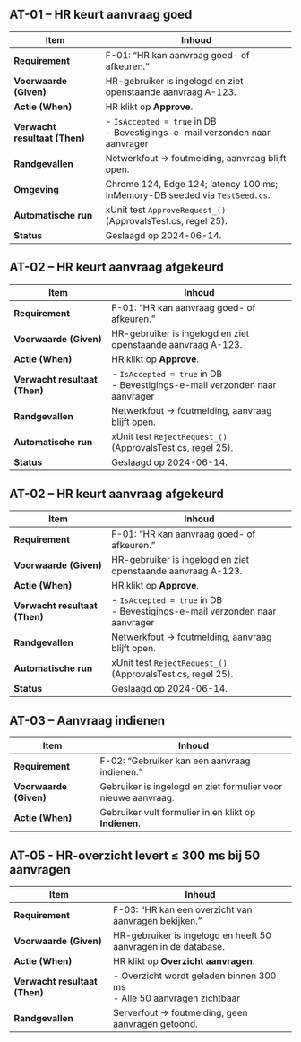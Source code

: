 ﻿## AT-01 – HR keurt aanvraag goed

| Item | Inhoud |
|------|--------|
| **Requirement** | F-01: “HR kan aanvraag goed- of afkeuren.” |
| **Voorwaarde (Given)** | HR-gebruiker is ingelogd en ziet openstaande aanvraag A-123. |
| **Actie (When)** | HR klikt op **Approve**. |
| **Verwacht resultaat (Then)** | - `IsAccepted = true` in DB <br>- Bevestigings-e-mail verzonden naar aanvrager |
| **Randgevallen** | Netwerkfout → foutmelding, aanvraag blijft open. |
| **Omgeving** | Chrome 124, Edge 124; latency 100 ms; InMemory-DB seeded via `TestSeed.cs`. |
| **Automatische run** | xUnit test `ApproveRequest_()` (ApprovalsTest.cs, regel 25). |
| **Status** | Geslaagd op 2024-06-14. |

## AT-02 – HR keurt aanvraag afgekeurd

| Item | Inhoud |
|------|--------|
| **Requirement** | F-01: “HR kan aanvraag goed- of afkeuren.” |
| **Voorwaarde (Given)** | HR-gebruiker is ingelogd en ziet openstaande aanvraag A-123. |
| **Actie (When)** | HR klikt op **Approve**. |
| **Verwacht resultaat (Then)** | - `IsAccepted = true` in DB <br>- Bevestigings-e-mail verzonden naar aanvrager |
| **Randgevallen** | Netwerkfout → foutmelding, aanvraag blijft open. |
| **Automatische run** | xUnit test `RejectRequest_()` (ApprovalsTest.cs, regel 25). |
| **Status** | Geslaagd op 2024-06-14. |

## AT-02 – HR keurt aanvraag afgekeurd

| Item | Inhoud |
|------|--------|
| **Requirement** | F-01: “HR kan aanvraag goed- of afkeuren.” |
| **Voorwaarde (Given)** | HR-gebruiker is ingelogd en ziet openstaande aanvraag A-123. |
| **Actie (When)** | HR klikt op **Approve**. |
| **Verwacht resultaat (Then)** | - `IsAccepted = true` in DB <br>- Bevestigings-e-mail verzonden naar aanvrager |
| **Randgevallen** | Netwerkfout → foutmelding, aanvraag blijft open. |
| **Automatische run** | xUnit test `RejectRequest_()` (ApprovalsTest.cs, regel 25). |
| **Status** | Geslaagd op 2024-06-14. |

## AT-03 – Aanvraag indienen
| Item | Inhoud |
|------|--------|
| **Requirement** | F-02: “Gebruiker kan een aanvraag indienen.” |
| **Voorwaarde (Given)** | Gebruiker is ingelogd en ziet formulier voor nieuwe aanvraag. |
| **Actie (When)** | Gebruiker vult formulier in en klikt op **Indienen**. |

## AT-05 - HR-overzicht levert ≤ 300 ms bij 50 aanvragen
| Item | Inhoud |
|------|--------|
| **Requirement** | F-03: “HR kan een overzicht van aanvragen bekijken.” |
| **Voorwaarde (Given)** | HR-gebruiker is ingelogd en heeft 50 aanvragen in de database. |
| **Actie (When)** | HR klikt op **Overzicht aanvragen**. |
| **Verwacht resultaat (Then)** | - Overzicht wordt geladen binnen 300 ms <br>- Alle 50 aanvragen zichtbaar |
| **Randgevallen** | Serverfout → foutmelding, geen aanvragen getoond. |
